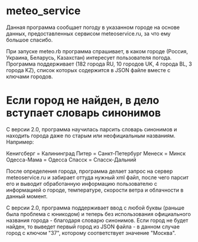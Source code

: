 # meteo_service
Данная программа сообщает погоду в указанном городе на основе данных,
предоставленных сервисом meteoservice.ru, за что ему большое спасибо.

При запуске meteo.rb программа спрашивает, в каком городе
(Россия, Украина, Беларусь, Казахстан) интересует пользователя погода.
Программа поддерживает (182 города RU, 10 городов UK, 4 города BL, 3 города KZ),
список которых содержится в JSON файле вместе с ключами городов.

# Если город не найден, в дело вступает словарь синонимов

С версии 2.0, программа научилась парсить словарь синонимов и находить города даже
по старым или неофициальным названиям. Например:

Кенигсберг = Калининград
Питер = Санкт-Петербург
Менеск = Минск
Одесса-Мама = Одесса
Спасск = Спасск-Дальний

После определения города, программа делает запрос на сервер meteoservice.ru и
забирает оттуда нужный xml файл, после чего парсит его и выводит обработанную
информацию пользователю с информацией о городе, температуре, скорости ветра и
облачности в данный момент.

С версии 2.0, программа поддерживает ввод с любой буквы (раньше была проблема с
юникодом) и теперь без использования официального названия города - благодаря
словарю синонимов. Если город не будет найден, то выведет первый город
из JSON файла - в данном случае город с ключом "37", которому соответствует
значение "Москва".